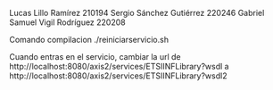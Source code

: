 Lucas Lillo Ramírez 210194
Sergio Sánchez Gutiérrez 220246
Gabriel Samuel Vigil Rodríguez 220208

Comando compilacion
./reiniciarservicio.sh

Cuando entras en el servicio, cambiar la url de http://localhost:8080/axis2/services/ETSIINFLibrary?wsdl a http://localhost:8080/axis2/services/ETSIINFLibrary?wsdl2